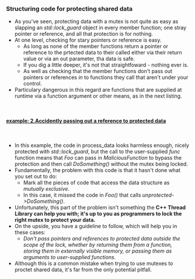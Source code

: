 
### Structuring code for protecting shared data
* As you've seen, protecting data with a mutex is not quite as easy as slapping an _std::lock_guard_ object in every member function; one stray pointer or reference, and all that protection is for nothing.
* At one level, checking for stary pointers or reference is easy.
    *  As long as none of the member functions return a pointer or reference to the prtected data to their called either via their return value or via an out parameter, tha data is safe.
    * If you dig a little deeper, it's not that straightfoward - nothing ever is.
    * As well as checking that the member functions don't pass out pointers or references _in_ to functions they call that aren't under your control.
* Particulary dangerous in this regard are functions that are supplied at runtime via a function argument or other means, as in the next listing.

</br>

#### [example: 2.Accidently passing out a reference to protected data](./example/ex2_accidently_passing_out_protected_data.cc)

</br>

* In this example, the code in process_data looks harmless enough, nicely protected with _std::lock_guard_, but the call to the user-supplied _func_ function means that _Foo_ can pass in _MaliciousFunction_ to bypass the protection and then call _DoSomething()_ without the mutex being locked.
* Fundamentally, the problem with this code is that it hasn't done what you set out to do:
    * Mark all the pieces of code that access the data structure as _mutually exclusive_.
    * In this case, it missed the code in _Foo()_ that calls _unprotected->DoSomething()_.
* Unfortunately, this part of the problem isn't something the __C++ Thread Library can help you with; it's up to you as programmers to lock the right mutex to protect your data.__
* On the upside, you have a guideline to follow, which will help you in these cases:
    * _Don't pass pointers and references to protected data outside the scope of the lock, whether by returning them from a function, storing them in externally visible memory, or passing them as arguments to user-supplied functions._
* Although this is a common mistake when trying to use mutexes to proctet shared data, it's far from the only potential pitfall.

</br>
